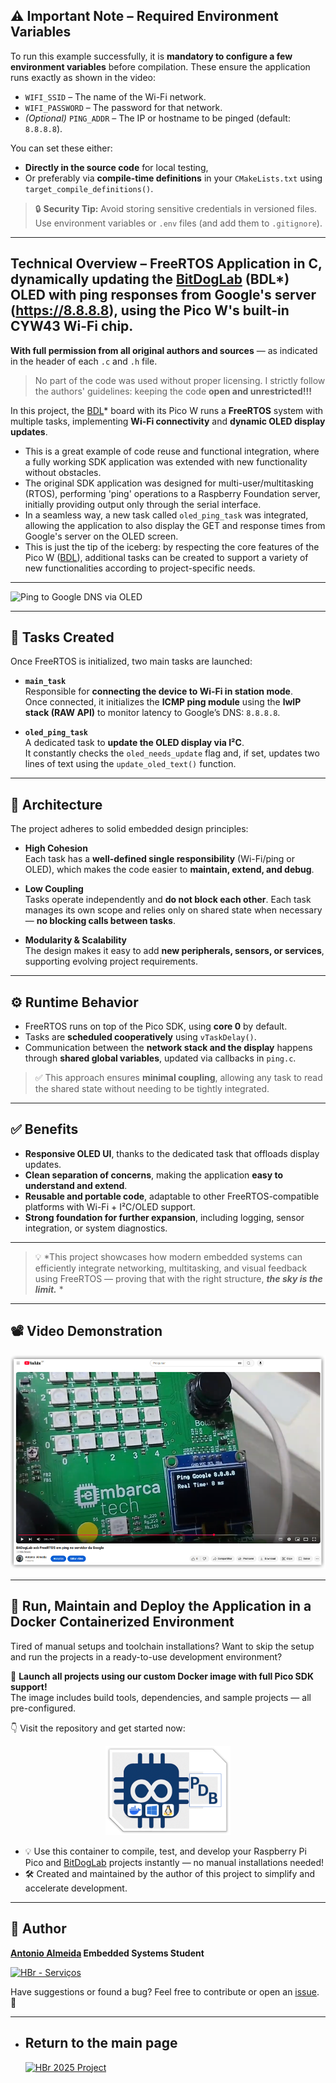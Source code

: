 ## ⚠️ Important Note – Required Environment Variables

To run this example successfully, it is **mandatory to configure a few environment variables** before compilation. These ensure the application runs exactly as shown in the video:

- `WIFI_SSID` – The name of the Wi-Fi network.
- `WIFI_PASSWORD` – The password for that network.
- *(Optional)* `PING_ADDR` – The IP or hostname to be pinged (default: `8.8.8.8`).

You can set these either:

- **Directly in the source code** for local testing,
- Or preferably via **compile-time definitions** in your `CMakeLists.txt` using `target_compile_definitions()`.

> 🔒 **Security Tip:** Avoid storing sensitive credentials in versioned files. Use environment variables or `.env` files (and add them to `.gitignore`).

---

## Technical Overview – FreeRTOS Application in C, dynamically updating the [BitDogLab](https://github.com/BitDogLab/BitDogLab) (BDL*) OLED with ping responses from Google's server (https://8.8.8.8), using the Pico W's built-in CYW43 Wi-Fi chip.

**With full permission from all original authors and sources** — as indicated in the header of each `.c` and `.h` file.  
> No part of the code was used without proper licensing. I strictly follow the authors' guidelines: keeping the code **open and unrestricted!!!**

In this project, the [BDL](https://github.com/BitDogLab/BitDogLab)* board with its Pico W runs a **FreeRTOS** system with multiple tasks, implementing **Wi-Fi connectivity** and **dynamic OLED display updates**.

- This is a great example of code reuse and functional integration, where a fully working SDK application was extended with new functionality without obstacles.
- The original SDK application was designed for multi-user/multitasking (RTOS), performing 'ping' operations to a Raspberry Foundation server, initially providing output only through the serial interface.
- In a seamless way, a new task called `oled_ping_task` was integrated, allowing the application to also display the GET and response times from Google's server on the OLED screen.
- This is just the tip of the iceberg: by respecting the core features of the Pico W ([BDL](https://github.com/BitDogLab/BitDogLab)), additional tasks can be created to support a variety of new functionalities according to project-specific needs.

---

![Ping to Google DNS via OLED](https://raw.githubusercontent.com/alfecjo/picodevfirmware/main/project015/ping_google_bdl_ac/assets/DNS%208888%20Google.png)

---

## 🧵 Tasks Created

Once FreeRTOS is initialized, two main tasks are launched:

- **`main_task`**  
  Responsible for **connecting the device to Wi-Fi in station mode**.  
  Once connected, it initializes the **ICMP ping module** using the **lwIP stack (RAW API)** to monitor latency to Google’s DNS: `8.8.8.8`.

- **`oled_ping_task`**  
  A dedicated task to **update the OLED display via I²C**.  
  It constantly checks the `oled_needs_update` flag and, if set, updates two lines of text using the `update_oled_text()` function.

---

## 🧱 Architecture

The project adheres to solid embedded design principles:

- **High Cohesion**  
  Each task has a **well-defined single responsibility** (Wi-Fi/ping or OLED), which makes the code easier to **maintain, extend, and debug**.

- **Low Coupling**  
  Tasks operate independently and **do not block each other**. Each task manages its own scope and relies only on shared state when necessary — **no blocking calls between tasks**.

- **Modularity & Scalability**  
  The design makes it easy to add **new peripherals, sensors, or services**, supporting evolving project requirements.

---

## ⚙️ Runtime Behavior

- FreeRTOS runs on top of the Pico SDK, using **core 0** by default.
- Tasks are **scheduled cooperatively** using `vTaskDelay()`.
- Communication between the **network stack and the display** happens through **shared global variables**, updated via callbacks in `ping.c`.

> ✅ This approach ensures **minimal coupling**, allowing any task to read the shared state without needing to be tightly integrated.

---

## ✅ Benefits

- **Responsive OLED UI**, thanks to the dedicated task that offloads display updates.
- **Clean separation of concerns**, making the application **easy to understand and extend**.
- **Reusable and portable code**, adaptable to other FreeRTOS-compatible platforms with Wi-Fi + I²C/OLED support.
- **Strong foundation for further expansion**, including logging, sensor integration, or system diagnostics.

---

> 💡 *This project showcases how modern embedded systems can efficiently integrate networking, multitasking, and visual feedback using FreeRTOS — proving that with the right structure, ***the sky is the limit.*** *

---

## 📽️ Video Demonstration

[![Project Demo Video](https://github.com/EmbarcaTech-2025/tarefa-freertos-2-antonio-almeida/blob/main/assets/ping.png)](https://www.youtube.com/watch?v=GLwqQY0oyi4)

---

## 🐳 Run, Maintain and Deploy the Application in a Docker Containerized Environment

Tired of manual setups and toolchain installations? Want to skip the setup and run the projects in a ready-to-use development environment?

🚀 **Launch all projects using our custom Docker image with full Pico SDK support!**  
The image includes build tools, dependencies, and sample projects — all pre-configured.

👇 Visit the repository and get started now:  

<p align="center">
  <a href="https://github.com/alfecjo/rp2040-container">
    <img src="https://github.com/alfecjo/antonio_almeida_embarcatech_HBr_2025/raw/main/picodevbox.png" alt="PicoDevBox" width="200"/>
  </a>
</p>

- 💡 Use this container to compile, test, and develop your Raspberry Pi Pico and [BitDogLab](https://github.com/BitDogLab/BitDogLab) projects instantly — no manual installations needed!
- 🛠️ Created and maintained by the author of this project to simplify and accelerate development.

---

## 👤 Author
**[Antonio Almeida](https://alfecjo.github.io/) Embedded Systems Student**

[![HBr - Serviços](https://github.com/alfecjo/picodevfirmware/blob/main/project000/antonio_almeida_embarcatech_HBr_2025_fase_1/hbr.jpg)](https://hardware.org.br/servicos/)

Have suggestions or found a bug?
Feel free to contribute or open an [issue](https://github.com/alfecjo/antonio_almeida_embarcatech_HBr_2025/issues). 🚀

---

- ## Return to the main page
  [![HBr 2025 Project](https://img.shields.io/badge/HBr_2025_Project-000000?style=for-the-badge&logo=github&logoColor=white)](https://github.com/alfecjo/antonio_almeida_embarcatech_HBr_2025)
